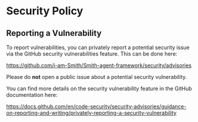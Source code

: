 # Security Policy

## Reporting a Vulnerability

To report vulnerabilities, you can privately report a potential security issue
via the GitHub security vulnerabilities feature. This can be done here:

https://github.com/i-am-Smith/Smith-agent-framework/security/advisories

Please do **not** open a public issue about a potential security vulnerability.

You can find more details on the security vulnerability feature in the GitHub
documentation here:

https://docs.github.com/en/code-security/security-advisories/guidance-on-reporting-and-writing/privately-reporting-a-security-vulnerability
